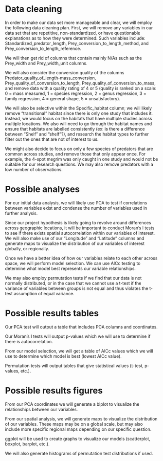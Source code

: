 # Data cleaning

In order to make our data set more manageable and clear, we will employ the following data cleaning plan. First, we will remove any variables in our data set that are repetitive, non-standardized, or have questionable explanations as to how they were determined. Such variables include: Standardized_predator_length, Prey_conversion_to_length_method, and Prey_conversion_to_length_reference. 

We will then get rid of columns that contain mainly N/As such as the Prey_width and Prey_width_unit columns. 

We will also consider the conversion quality of the columns Predator_quality_of_length-mass_conversion, Prey_quality_of_conversion_to_length, Prey_quality_of_conversion_to_mass, and remove data with a quality rating of 4 or 5 (quality is ranked on a scale: 0 = mass measured, 1 = species regression, 2 = genus regression, 3 = family regression, 4 = general shape, 5 = unsatisfactory). 

We will also be selective within the Specific_habitat column; we will likely remove “transitional” habitat since there is only one study that includes it. Instead, we would focus on the habitats that have multiple studies across multiple locations. We also will need to go through the habitat names and ensure that habitats are labelled consistently (ex: is there a difference between “Shelf” and “shelf”?), and research the habitat types to further filter out the ones that are not of interest to us. 

We might also decide to focus on only a few species of predators that are common across studies, and remove those that only appear once. For example, the 4-spot megrim was only caught in one study and would not be suitable for our research questions. We may also remove predators with a low number of observations. 

# Possible analyses

For our initial data analysis, we will likely use PCA to test if correlations between variables exist and condense the number of variables used in further analysis. 

Since our project hypothesis is likely going to revolve around differences across geographic locations, it will be important to conduct Moran’s I tests to see if there exists spatial autocorrelation within our variables of interest. We will also make use of our “Longitude” and “Latitude” columns and generate maps to visualize the distribution of our variables of interest globally, or regionally. 

Once we have a better idea of how our variables relate to each other across space, we will perform model selection. We can use AICc testing to determine what model best represents our variable relationships.

We may also employ permutation tests if we find that our data is not normally distributed, or in the case that we cannot use a t-test if the variance of variables between groups is not equal and thus violates the t-test assumption of equal variance.

# Possible results tables

Our PCA test will output a table that includes PCA columns and coordinates.

Our Moran’s I tests will output p-values which we will use to determine if there is autocorrelation.

From our model selection, we will get a table of AICc values which we will use to determine which model is best (lowest AICc value).

Permutation tests will output tables that give statistical values (t-test, p-values, etc.).

# Possible results figures

From our PCA coordinates we will generate a biplot to visualize the relationships between our variables.

From our spatial analysis, we will generate maps to visualize the distribution of our variables. These maps may be on a global scale, but may also include more specific regional maps depending on our specific question.

ggplot will be used to create graphs to visualize our models (scatterplot, boxplot, barplot, etc.).

We will also generate histograms of permutation test distributions if used.
